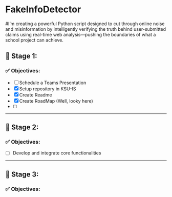 # FakeInfoDetector
#I’m creating a powerful Python script designed to cut through online noise and misinformation by intelligently verifying the truth behind user-submitted claims using real-time web analysis—pushing the boundaries of what a school project can achieve.

## 🚀 Stage 1:
### ✅ Objectives:
- [ ] Schedule a Teams Presentation
- [X] Setup repository in KSU-IS
- [X] Create Readme
- [X] Create RoadMap (Well, looky here)
- [ ] 


---

## 🧱 Stage 2:
### ✅ Objectives:
- [ ] Develop and integrate core functionalities  

---

## 🚢 Stage 3:
### ✅ Objectives:


